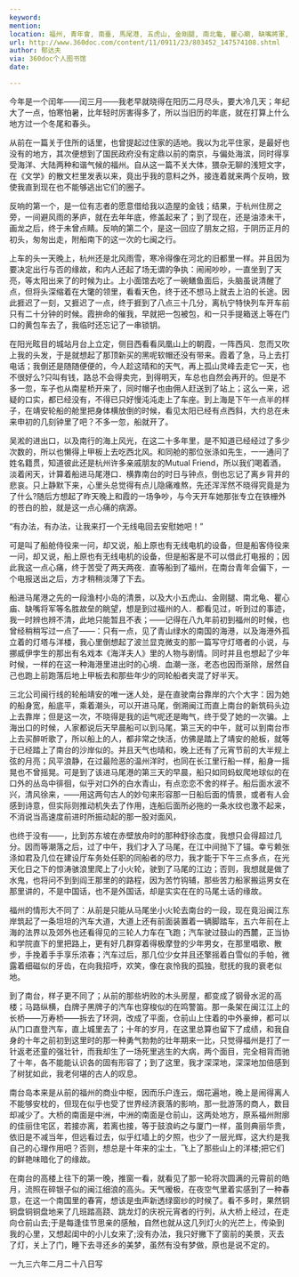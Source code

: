 ```yaml
---
keyword: 
mention: 
location: 福州, 青年會, 南臺, 馬尾港, 五虎山, 金剛腿, 南北龜, 瞿心廟, 缺嘴將軍, 馬尾, 閩江, 協和學院, 南臺島, 中洲, 倉前山
url: http://www.360doc.com/content/11/0911/23/803452_147574108.shtml
author: 郁达夫
via: 360doc个人图书馆
date: 

---
```

今年是一个闰年——闰三月——我老早就晓得在阳历二月尽头，要大冷几天；年纪大了一点，怕寒怕暑，比年轻时厉害得多了，所以当旧历的年底，就在打算上什么地方过一个冬尾和春头。

从前在一篇关于住所的话里，也曾提起过住家的适地。我以为北平住家，是最好也没有的地方，其次便想到了国民政府没有定鼎以前的南京，与偏处海滨，同时得享受海洋、大陆两种和谐气候的福州。自从这一篇不关大体，猥杂无聊的浅短文字，在《文学》的散文栏里发表以来，竟出乎我的意料之外，接连着就来两个反响，致使我直到现在也不能够逃出它们的圈子。

反响的第一个，是一位有志者的愿意借给我以造屋的金钱；结果，于杭州住房之旁，一间避风雨的茅庐，就在去年年底，修盖起来了；到了现在，还是油漆未干，画龙之后，终于未曾点睛。反响的第二个，是这一回应了朋友之招，于阴历正月的初头，匆匆出走，附船南下的这一次的七闽之行。

上车的头一天晚上，杭州还是北风雨雪，寒冷得像在河北的旧都里一样。并且因为要决定出行与否的缘故，和内人还起了场无谓的争执：闹闹吵吵，一直坐到了天亮，等太阳出来了的时候为止。上小面馆去吃了一碗鳝鱼面后，头脑虽说清醒了点，但将头深缩着在大氅的领里，看看天色，终于还不想马上就去上泊的长途。因此捱迟了一刻，又捱迟了一点，终于捱到了八点三十几分，离杭宁特快列车开车前只有二十分钟的时候。霞拚命的催我，早就把一包被包，和一只手提箱送上等在门口的黄包车去了，我临时还忘记了一串锁钥。

在阳光眩目的城站月台上立定，侧目西看看凤凰山上的朝霞，一阵西风．忽而又吹上我的头发，于是就想起了那顶新买的黑呢软帽还没有带来。霞着了急，马上去打电话；我倒还是随随便便的，今人趁这晴和的天气，再上孤山灵峰去走它一天，也不很好么?只叫有钱，路总不会得卖完，到得明天，车总也自然会再开的。但是不多一忽，车子也从南星桥开来了，同时帽子也由佣人赶送到了站上；这么一来，迟疑的口实，都已经没有，不得已只好慢沌沌走上了车座。到上海是下午一点半的样子，在靖安轮船的舱里把身体横放倒的时候，看见太阳已经有点西斜，大约总在未来申初的几刻钟里了吧？不多一忽，船就开了。

吴淞的进出口，以及南行的海上风光，在这二十多年里，是不知道已经经过了多少次数的，所以也懒得上甲板上去吃西北风。和同舱的那位张涤如先生，一一通问了姓名籍贯，知道彼此还是杭州许多亲戚朋友的Mutual Friend，所以我们喝着酒，淡着闲天，计算着船进马尾港口．横靠南台的时日与钟点，倒也忘记了离乡背井的悲哀。只上静默下来，心里头总觉得有点儿隐痛难熬，先还浑浑然不晓得究竟是为了什么?随后方想起了昨天晚上和霞的一场争吵，与今天开车她那张专立在铁栅外的苍白的脸，就是这一点心痛的病源。

“有办法，有办法，让我来打一个无线电回去安慰她吧！”

可是叫了船舱侍役来一问，却又说，船上原也有无线电机的设备，但是船客侍役来一问，却又说，船上原也有无线电机的设备，但是船客是不可以借此打电报的；因此我这一点心痛，终于苦受了两天两夜．直等船到了福州，在南台青年会偏下，一个电报送出之后，方才稍稍淡薄了下去。

船进马尾港之先的一段渔村小岛的清景，以及大小五虎山、金刚腿、南北龟、瞿心庙、缺嘴将军等名胜故垒的眺望，想是到过福州的人．都看见过，听到过的事迹，我一时辨也辨不清，此地只能暂且不表；——记得在八九年前初到福州的时候，也曾经稍稍写过一点了——：只有一点，见了青山绿水的南国的海港，以及海港外孤立着的灯塔与洋楼，我心里倒想起了波兰显克微支的那一篇写守灯塔者的小说，与挪威伊孛生的那出有名戏本《海洋夫人》里的人物与剧情。同时并且也想起了少年时候，一样的在这一种海港里进出时的心境．血潮一涨，老态也因而渐除，居然自己也跑上前跑落后地上甲板去和那些年少的同轮船者夹混了好半天。

三北公司闽行线的轮船靖安的唯一迷人处，是在直驶南台靠岸的六个大字：因为她的船身宽，船底平，乘着潮头，可以开进马尾，倒溯闽江而直上南台的新筑码头边上去靠岸；但是这一次，不晓得是我的运气呢还是晦气，终于受了她的一次骗。上海出口的时候，人家都说后天早晨船可以到马尾，第三天的中午，就可以到南台市上去买醉听歌了，所以船上的人，都非常之快活，仿佛是踏上了靖安的舱板，就等于已经踏上了南台的沙岸似的。并且天气也晴和，晚上还有了元宵节前的大半规上弦的月亮；风平浪静，在过最险恶的温州洋时，也同在长江里行船一样，船身一摇晃也不曾摇晃。可是到了该进马尾港的第三天的早晨，船只如同蚂蚁爬地球似的在口外的丛岛中徘徊，似乎对口外的白水青山，有点恋恋不舍的样子。船后面水波不兴，清风徐来，——用这两句古人的妙句来形容那一日船后面的情景，或者有人会感到诗意，但实际则推动机失去了作用，连船后面所必拖的一条水纹也激不起来，不消说当高速度前进时所振动起的那一股对面风，

也终于没有——，比到苏东坡在赤壁放舟时的那种舒徐态度，我想只会得超过几分。因而等潮落之后，过了中午，我们才入了马尾，在江中间抛下了锚。幸亏赖张涤如君及几位在建设厅车务处任职的同船者的尽力，我才能于下午三点多点，在光天化日之下的惊涛骇浪里爬上了小火轮，驶到了马尾的江边；否则，我想就是做了水鬼，也将问不到到阎王那里的的路程，因为苦竹钩辅，那些苦力船家搬运男女在那里讲的，不是中国话，也不是外国话，却是实实在在的马尾土话的缘故。

福州的情形大不同了：从前是只能从马尾坐小火轮去南台的一段，现在竟沿闽江东岸筑起了一条坦坦的汽车大道，大道上还有前面装置着一辆脚踏车，五六年前在上海的法界以及郊外也还看得见的三轮人力车在飞跑；汽车驶过鼓山的西麓，正当协和学院直下的里把路上，更有好几群穿着得极摩登的少年男女，在那里唱歌、散步，手挽着手手享乐浓春；汽车过后，那几位少女并且还擎摇着白雪似的手帕，微露着细磁似的牙齿，在向我招呼，欢笑，像在哀怜我的孤独，慰抚的我的衰老似地。

到了南台，样子更不同了；从前的那些坍败的木头房屋，都变成了钢骨水泥的高楼；马路纵横，白牌子黑牌子的汽车也穿梭似的在鸣警笛。那一条架在闽江江上的长桥——万寿桥——拆去了环洞，改成了平面，仓前山上住着的中外豪绅，都可以从门口直登汽车，直上城里去了；十年的岁月，在这里总算也留下了成绩，和我自身的十年之前初到这里时的那一种勇气勃勃的壮年期来一比，只觉得福州是打了一针返老还童的强壮针，而我却生了一场死里逃生的大病，两个面目，完全相背而驰了十年，各不能能认识各的固有形容了；到了这里，我才深深地，深深地加倍感到了树犹如此，我老何堪的古人的叹息。

南台岛本来是从前的福州的商业中枢，因而乐户连云，烟花遍地，晚上是闹得离人不能够安枕的，但现在似乎也受了世界经济衰落的影响，那一批游荡的商人，数目却减少了。大桥的南面是中洲，中洲的南面是仓前山，这两处地方，原系福州附廓的佳丽住宅区，若接亦离，若离也接，等于鼓浪屿之与厦门一样，虽则典丽华贵，依旧是不减当年，但远看过去，似乎红墙上的夕照，也少了一层光辉，这大约是我自己的心理作用吧？否则，想总是十年来的尘土，飞上了那些山上的洋楼;把它们的鲜艳味暗化了的缘故。

在南台的高楼上往下的第一晚，推窗一看，就看见了那一轮将次圆满的元霄前的皓月，流照在碎银子似的闽江细浪的高头。天气暧极，在夜空气里着实感到了一种春意，在这一个南国里的春宵，想该是虫声新透绿窗纱的时候了。看不多时，果然铜铜盘铜铜盘地来了几班踏高跷、跳龙灯的庆祝元宵者的行列，从大桥上经过，在走向仓前山去;于是每逢佳节思亲的感触，自然也就从这几列灯火的光芒上，传染到我的心里，又想起闺中的小儿女来了;没有办法，我只好撇下了窗前的美景，灭去了灯，关上了门，睡下去寻还乡的美梦，虽然有没有梦做，原也是说不定的。

一九三六年二月二十八日写

